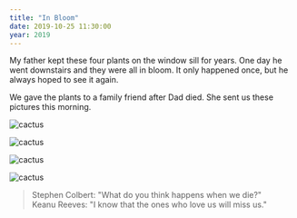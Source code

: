 ```yaml
---
title: "In Bloom"
date: 2019-10-25 11:30:00
year: 2019
---
```


My father kept these four plants on the window sill for years.
One day he went downstairs and they were all in bloom.
It only happened once,
but he always hoped to see it again.

We gave the plants to a family friend after Dad died.
She sent us these pictures this morning.

<p><img src="{{'/files/2019/10/IMG_1968.jpg' | relative_url}}" alt="cactus" class="centered"></p>
<p><img src="{{'/files/2019/10/IMG_1970.jpg' | relative_url}}" alt="cactus" class="centered"></p>
<p><img src="{{'/files/2019/10/IMG_1915.jpg' | relative_url}}" alt="cactus" class="centered"></p>
<p><img src="{{'/files/2019/10/IMG_1969.jpg' | relative_url}}" alt="cactus" class="centered"></p>

<blockquote>
Stephen Colbert: "What do you think happens when we die?"
<br>
Keanu Reeves: "I know that the ones who love us will miss us."
</blockquote>
